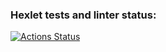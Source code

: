 ### Hexlet tests and linter status:
[![Actions Status](https://github.com/geleznijsamson/python-project-lvl1/workflows/hexlet-check/badge.svg)](https://github.com/geleznijsamson/python-project-lvl1/actions)